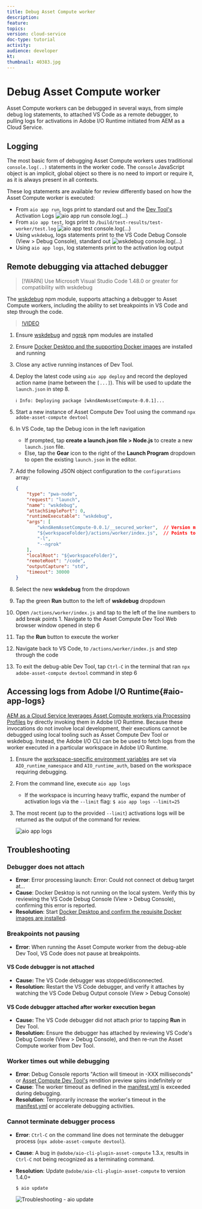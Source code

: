 ```yaml
---
title: Debug Asset Compute worker
description: 
feature: 
topics: 
version: cloud-service
doc-type: tutorial
activity: 
audience: developer
kt: 
thumbnail: 40383.jpg
---
```


# Debug Asset Compute worker

Asset Compute workers can be debugged in several ways, from simple debug log statements, to attached VS Code as a remote debugger, to pulling logs for activations in Adobe I/O Runtime initiated from AEM as a Cloud Service.

## Logging

The most basic form of debugging Asset Compute workers uses traditional `console.log(..)` statements in the worker code. The `console` JavaScript object is an implicit, global object so there is no need to import or require it, as it is always present in all contexts. 

These log statements are available for review differently based on how the Asset Compute worker is executed:

+ From `aio app run`, logs print to standard out and the [Dev Tool's](../develop/dev-tool.md) Activation Logs
    ![aio app run console.log(...)](./assets/debug/console-log__aio-app-run.png)
+ From `aio app test`, logs print to `/build/test-results/test-worker/test.log`
    ![aio app test console.log(...)](./assets/debug/console-log__aio-app-test.png)
+ Using `wskdebug`, logs statements print to the VS Code Debug Console (View > Debug Console), standard out
    ![wskdebug console.log(...)](./assets/debug/console-log__wskdebug.png)
+ Using `aio app logs`, log statements print to the activation log output

## Remote debugging via attached debugger

>[!WARN] Use Microsoft Visual Studio Code 1.48.0 or greater for compatibility with wskdebug

The [wskdebug](https://www.npmjs.com/package/@openwhisk/wskdebug) npm module, supports attaching a debugger to Asset Compute workers, including the ability to set breakpoints in VS Code and step through the code.

>[!VIDEO](https://video.tv.adobe.com/v/40383/?quality=12&learn=on)

1. Ensure [wskdebug](../set-up/development-environment.md#wskdebug) and [ngrok](../set-up/development-environment.md#ngork) npm modules are installed
1. Ensure [Docker Desktop and the supporting Docker images](../set-up/development-environment.md#docker) are installed  and running
1. Close any active running instances of Dev Tool.
1. Deploy the latest code using `aio app deploy`  and record the deployed action name (name between the `[...]`). This will be used to update the `launch.json` in step 8.
    ```
    ℹ Info: Deploying package [wkndAemAssetCompute-0.0.1]...
    ``` 
1. Start a new instance of Asset Compute Dev Tool using the command `npx adobe-asset-compute devtool`
1. In VS Code, tap the Debug icon in the left navigation
    + If prompted, tap __create a launch.json file > Node.js__ to create a new `launch.json` file.
    + Else, tap the __Gear__ icon to the right of the __Launch Program__ dropdown to open the existing `launch.json` in the editor.
1. Add the following JSON object configuration to the `configurations` array:

    ```json
    {
        "type": "pwa-node",
        "request": "launch",
        "name": "wskdebug",
        "attachSimplePort": 0,
        "runtimeExecutable": "wskdebug",
        "args": [
            "wkndAemAssetCompute-0.0.1/__secured_worker",  // Version must match your Asset Compute application's version
            "${workspaceFolder}/actions/worker/index.js",  // Points to your worker
            "-l",
            "--ngrok"
        ],
        "localRoot": "${workspaceFolder}",
        "remoteRoot": "/code",
        "outputCapture": "std",
        "timeout": 30000
    }
    ```

1. Select the new __wskdebug__ from the dropdown
1. Tap the green __Run__ button to the left of __wskdebug__ dropdown
1. Open `/actions/worker/index.js` and tap to the left of the line numbers to add break points 1. Navigate to the Asset Compute Dev Tool Web browser window opened in step 6
1. Tap the __Run__ button to execute the worker
1. Navigate back to VS Code, to `/actions/worker/index.js` and step through the code
1. To exit the debug-able Dev Tool, tap `Ctrl-C` in the terminal that ran `npx adobe-asset-compute devtool` command in step 6

## Accessing logs from Adobe I/O Runtime{#aio-app-logs}

[AEM as a Cloud Service leverages Asset Compute workers via Processing Profiles](../deploy/processing-profiles.md) by directly invoking them in Adobe I/O Runtime. Because these invocations do not involve local development, their executions cannot be debugged using local tooling such as Asset Compute Dev Tool or wskdebug. Instead, the Adobe I/O CLI can be be used to fetch logs from the worker executed in a particular workspace in Adobe I/O Runtime.

1. Ensure the [workspace-specific environment variables](../deploy/runtime.md) are set via `AIO_runtime_namespace` and `AIO_runtime_auth`, based on the workspace requiring debugging.
1. From the command line, execute `aio app logs`
    + If the workspace is incurring heavy traffic, expand the number of activation logs via the `--limit` flag:
        `$ aio app logs --limit=25`
1. The most recent (up to the provided `--limit`) activations logs will be returned as the output of the command for review.
   
   ![aio app logs](./assets/debug/aio-app-logs.png)


## Troubleshooting

### Debugger does not attach

+ __Error__: Error processing launch: Error: Could not connect ot debug target at... 
+ __Cause__: Docker Desktop is not running on the local system. Verify this by reviewing the VS Code Debug Console (View > Debug Console), confirming this error is reported.
+ __Resolution__: Start [Docker Desktop and confirm the requisite Docker images are installed](../set-up/development-environment.md#docker).

### Breakpoints not pausing

+ __Error__: When running the Asset Compute worker from the debug-able Dev Tool, VS Code does not pause at breakpoints.

#### VS Code debugger is not attached 

+ __Cause:__ The VS Code debugger was stopped/disconnected.
+ __Resolution:__ Restart the VS Code debugger, and verify it attaches by watching the VS Code Debug Output console (View > Debug Console)

#### VS Code debugger attached after worker execution began

+ __Cause:__ The VS Code debugger did not attach prior to tapping __Run__ in Dev Tool.
+ __Resolution:__ Ensure the debugger has attached by reviewing VS Code's Debug Console (View > Debug Console), and then re-run the Asset Compute worker from Dev Tool.

### Worker times out while debugging

+ __Error__: Debug Console reports "Action will timeout in -XXX milliseconds" or [Asset Compute Dev Tool's](../develop/dev-tool.md) rendition preview spins indefinitely or
+ __Cause__: The worker timeout as defined in the [manifest.yml](../develop/manifest.md) is exceeded during debugging.
+ __Resolution__: Temporarily increase the worker's timeout in the [manifest.yml](../develop/manifest.md) or accelerate debugging activities.

### Cannot terminate debugger process

+ __Error__: `Ctrl-C` on the command line does not terminate the debugger process (`npx adobe-asset-compute devtool`).
+ __Cause__: A bug  in `@adobe/aio-cli-plugin-asset-compute` 1.3.x, results in `Ctrl-C` not being recognized as a terminating command.
+ __Resolution__: Update `@adobe/aio-cli-plugin-asset-compute` to version 1.4.0+

    ```
    $ aio update
    ```

    ![Troubleshooting - aio update](./assets/debug/troubleshooting__terminate.png)